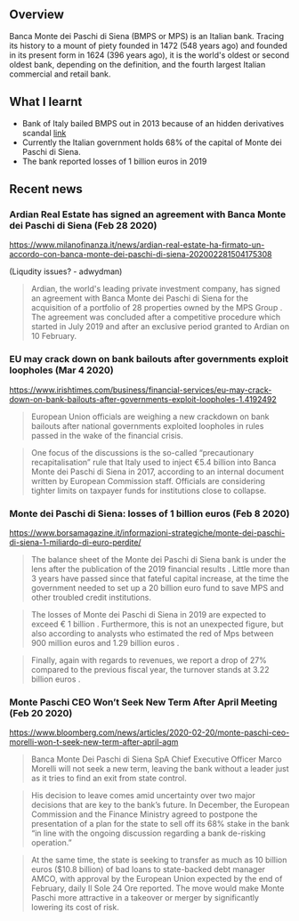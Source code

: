 ## Overview

Banca Monte dei Paschi di Siena (BMPS or MPS) is an Italian bank. Tracing its history to a mount of piety founded in 1472 (548 years ago) and founded in its present form in 1624 (396 years ago), it is the world's oldest or second oldest bank, depending on the definition, and the fourth largest Italian commercial and retail bank.

## What I learnt

- Bank of Italy bailed BMPS out in 2013 because of an hidden derivatives scandal [link](https://en.wikipedia.org/wiki/Banca_Monte_dei_Paschi_di_Siena#Hidden_losses_and_Bank_of_Italy_bailout_(2013))
- Currently the Italian government holds 68% of the capital of Monte dei Paschi di Siena. 
- The bank reported losses of 1 billion euros in 2019


## Recent news

### Ardian Real Estate has signed an agreement with Banca Monte dei Paschi di Siena (Feb 28 2020)

https://www.milanofinanza.it/news/ardian-real-estate-ha-firmato-un-accordo-con-banca-monte-dei-paschi-di-siena-202002281504175308

(Liqudity issues? - adwydman)

> Ardian, the world's leading private investment company, has signed an agreement with Banca Monte dei Paschi di Siena for the acquisition of a portfolio of 28 properties owned by the MPS Group . The agreement was concluded after a competitive procedure which started in July 2019 and after an exclusive period granted to Ardian on 10 February.

### EU may crack down on bank bailouts after governments exploit loopholes (Mar 4 2020)

https://www.irishtimes.com/business/financial-services/eu-may-crack-down-on-bank-bailouts-after-governments-exploit-loopholes-1.4192492

> European Union officials are weighing a new crackdown on bank bailouts after national governments exploited loopholes in rules passed in the wake of the financial crisis.

> One focus of the discussions is the so-called “precautionary recapitalisation” rule that Italy used to inject €5.4 billion into Banca Monte dei Paschi di Siena in 2017, according to an internal document written by European Commission staff. Officials are considering tighter limits on taxpayer funds for institutions close to collapse.

### Monte dei Paschi di Siena: losses of 1 billion euros (Feb 8 2020)

https://www.borsamagazine.it/informazioni-strategiche/monte-dei-paschi-di-siena-1-miliardo-di-euro-perdite/

> The balance sheet of the Monte dei Paschi di Siena bank is under the lens after the publication of the 2019 financial results . Little more than 3 years have passed since that fateful capital increase, at the time the government needed to set up a 20 billion euro fund to save MPS and other troubled credit institutions.

> The losses of Monte dei Paschi di Siena in 2019 are expected to exceed € 1 billion . Furthermore, this is not an unexpected figure, but also according to analysts who estimated the red of Mps between 900 million euros and 1.29 billion euros .

> Finally, again with regards to revenues, we report a drop of 27% compared to the previous fiscal year, the turnover stands at 3.22 billion euros .

### Monte Paschi CEO Won’t Seek New Term After April Meeting (Feb 20 2020)

https://www.bloomberg.com/news/articles/2020-02-20/monte-paschi-ceo-morelli-won-t-seek-new-term-after-april-agm

> Banca Monte Dei Paschi di Siena SpA Chief Executive Officer Marco Morelli will not seek a new term, leaving the bank without a leader just as it tries to find an exit from state control.

> His decision to leave comes amid uncertainty over two major decisions that are key to the bank’s future. In December, the European Commission and the Finance Ministry agreed to postpone the presentation of a plan for the state to sell off its 68% stake in the bank “in line with the ongoing discussion regarding a bank de-risking operation.”

> At the same time, the state is seeking to transfer as much as 10 billion euros ($10.8 billion) of bad loans to state-backed debt manager AMCO, with approval by the European Union expected by the end of February, daily Il Sole 24 Ore reported. The move would make Monte Paschi more attractive in a takeover or merger by significantly lowering its cost of risk.

